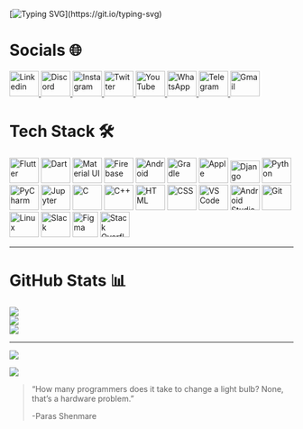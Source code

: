 [![Typing SVG](https://readme-typing-svg.demolab.com?font=Pacifico&size=35&pause=1000&vCenter=true&width=435&lines=Hello%2C+There!+%F0%9F%91%8B;This+is+Paras+Shenmare;Nice+to+meet+you!)](https://git.io/typing-svg)

# Socials 🌐

<div align="left">
  <a href="https://www.linkedin.com/in/parasshenmare">
    <img src="https://cdn.jsdelivr.net/gh/devicons/devicon/icons/linkedin/linkedin-original.svg" alt="Linkedin" height = 45 width = 52/>
  </a>
  <a href="https://discord.gg/YKjrPUU3">
    <img src="https://www.svgrepo.com/show/353655/discord-icon.svg" alt="Discord" height = 45 width = 52/>
  </a>
  <a href="https://www.instagram.com/paras_shenmare">
    <img src="https://www.svgrepo.com/show/452229/instagram-1.svg" alt="Instagram" height = 45 width = 52/>
  </a>
  <a href="https://twitter.com/paras_shenmare">
    <img src="https://www.svgrepo.com/show/475689/twitter-color.svg" alt="Twitter" height = 45 width = 52/>
  </a>
  <a href="https://www.youtube.com/@parasshenmare">
    <img src="https://www.svgrepo.com/show/475700/youtube-color.svg" alt="YouTube" height = 45 width = 52/>
  </a>
  <a href="https://wa.me/918830620995">
    <img src="https://www.svgrepo.com/show/475692/whatsapp-color.svg" alt="WhatsApp" height = 45 width = 52/>
  </a>
  <a href="https://t.me/parasshenmare">
    <img src="https://www.svgrepo.com/show/354443/telegram.svg" alt="Telegram" height = 45 width = 52/>
  </a>
  <a href="https://mail.google.com/mail/?view=cm&source=mailto&to=shenmareparas@gmail.com">
    <img src="https://upload.wikimedia.org/wikipedia/commons/7/7e/Gmail_icon_%282020%29.svg" alt="Gmail" height = 45 width = 52/>
  </a>
</div>

# Tech Stack 🛠️

<div align = "left">
  <img src="https://cdn.jsdelivr.net/gh/devicons/devicon/icons/flutter/flutter-original.svg" alt="Flutter" height = 45 width = 52/>
  <img src="https://cdn.jsdelivr.net/gh/devicons/devicon/icons/dart/dart-original.svg" alt="Dart" height = 45 width = 52/>
  <img src="https://cdn.jsdelivr.net/gh/devicons/devicon/icons/materialui/materialui-original.svg" alt="Material UI" height = 45 width = 52/>
  <img src="https://cdn.jsdelivr.net/gh/devicons/devicon/icons/firebase/firebase-plain.svg" alt="Firebase" height = 45 width = 52/>
  <img src="https://cdn.jsdelivr.net/gh/devicons/devicon/icons/android/android-original.svg" alt="Android" height = 45 width = 52/>
  <img src="https://cdn.jsdelivr.net/gh/devicons/devicon/icons/gradle/gradle-plain.svg" alt="Gradle" height = 45 width = 52/>
  <img src="https://cdn.jsdelivr.net/gh/devicons/devicon/icons/apple/apple-original.svg" alt="Apple" height = 45 width = 52/>
  <img src="https://cdn.jsdelivr.net/gh/devicons/devicon/icons/django/django-plain.svg" alt="Django" height="40" width="52"/>
  <img src="https://cdn.jsdelivr.net/gh/devicons/devicon/icons/python/python-original.svg" alt="Python" height = 45 width = 52/>
  <img src="https://cdn.jsdelivr.net/gh/devicons/devicon/icons/pycharm/pycharm-original.svg" alt="PyCharm" height = 45 width = 52/>
  <img src="https://cdn.jsdelivr.net/gh/devicons/devicon/icons/jupyter/jupyter-original.svg" alt="Jupyter" height = 45 width = 52/>
  <img src="https://cdn.jsdelivr.net/gh/devicons/devicon/icons/c/c-original.svg" alt="C" height = 45 width = 52/>
  <img src="https://cdn.jsdelivr.net/gh/devicons/devicon/icons/cplusplus/cplusplus-original.svg" alt="C++" height = 45 width = 52/>
  <img src="https://cdn.jsdelivr.net/gh/devicons/devicon/icons/html5/html5-original.svg" alt="HTML" height = 45 width = 52/>
  <img src="https://cdn.jsdelivr.net/gh/devicons/devicon/icons/css3/css3-original.svg" alt="CSS" height = 45 width = 52/>
  <img src="https://cdn.jsdelivr.net/gh/devicons/devicon/icons/vscode/vscode-original.svg" alt="VS Code" height = 45 width = 52/>
  <img src="https://cdn.jsdelivr.net/gh/devicons/devicon/icons/androidstudio/androidstudio-original.svg" alt="Android Studio" height = 45 width = 52/>
  <img src="https://cdn.jsdelivr.net/gh/devicons/devicon/icons/git/git-original.svg" alt="Git" height = 45 width = 52/>
  <img src="https://cdn.jsdelivr.net/gh/devicons/devicon/icons/linux/linux-original.svg" alt="Linux" height = 45 width = 52/>
  <img src="https://cdn.jsdelivr.net/gh/devicons/devicon/icons/slack/slack-original.svg" alt="Slack" height = 45 width = 52/>
  <img src="https://cdn.jsdelivr.net/gh/devicons/devicon/icons/figma/figma-original.svg" alt="Figma" height = 45 width = 45/>
  <img src="https://raw.githubusercontent.com/rahuldkjain/github-profile-readme-generator/master/src/images/icons/Social/stack-overflow.svg" alt="Stack Overflow" height = 45 width = 52/>
</div>

---
# GitHub Stats 📊

![](https://github-readme-streak-stats.herokuapp.com/?user=shenmareparas&theme=dark&hide_border=false)<br/>
![](https://github-readme-stats-five-rust-41.vercel.app/api?username=shenmareparas&theme=dark&hide_border=false&include_all_commits=true&count_private=true)<br/>
![](https://github-readme-stats.vercel.app/api/top-langs/?username=shenmareparas&theme=dark&hide_border=false&include_all_commits=true&count_private=true&layout=pie)


---
![](https://visitcount.itsvg.in/api?id=shenmareparas&icon=0&color=12)

![](https://github-readme-activity-graph.vercel.app/graph?username=shenmareparas&theme=react-dark)

> “How many programmers does it take to change a light bulb? None, that’s a hardware problem.”
> 
> -Paras Shenmare
